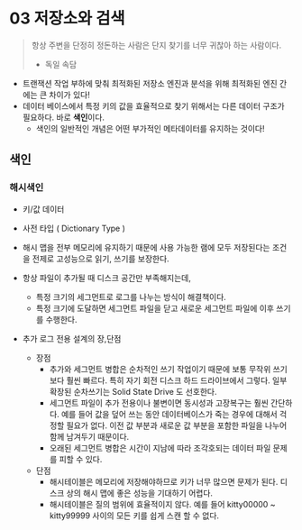 # 03 저장소와 검색 

> 항상 주변을 단정히 정돈하는 사람은 단지 찾기를 너무 귀찮아 하는 사람이다.   
>  - 독일 속담

- 트랜잭션 작업 부하에 맞춰 최적화된 저장소 엔진과 분석을 위해 최적화된 엔진 간에는 큰 차이가 있다! 
- 데이터 베이스에서 특정 키의 값을 효율적으로 찾기 위해서는 다른 데이터 구조가 필요하다. 바로 **색인**이다.
  - 색인의 일반적인 개념은 어떤 부가적인 메타데이터를 유지하는 것이다! 

## 색인 

### 해시색인  

- 키/값 데이터 
- 사전 타입 ( Dictionary Type )
- 해시 맵을 전부 메모리에 유지하기 때문에 사용 가능한 램에 모두 저장된다는 조건을 전제로 고성능으로 읽기, 쓰기를 보장한다. 

- 항상 파일이 추가될 때 디스크 공간만 부족해지는데, 
  - 특정 크기의 세그먼트로 로그를 나누는 방식이 해결책이다. 
  - 특정 크기에 도달하면 세그먼트 파일을 닫고 새로운 세그먼트 파일에 이후 쓰기를 수행한다. 

- 추가 로그 전용 설계의 장,단점 
  - 장점
    - 추가와 세그먼트 병합은 순차적인 쓰기 작업이기 때문에 보통 무작위 쓰기보다 훨씬 빠르다. 특히 자기 회전 디스크 하드 드라이브에서 그렇다. 일부 확장된 순차쓰기는 Solid State Drive 도 선호한다. 
    - 세그먼트 파일이 추가 전용이나 불변이면 동시성과 고장복구는 훨씬 간단하다. 예를 들어 값을 덮어 쓰는 동안 데이터베이스가 죽는 경우에 대해서 걱정할 필요가 없다. 이전 값 부분과 새로운 값 부분을 포함한 파일을 나누어 함께 남겨두기 때문이다. 
    - 오래된 세그먼트 병합은 시간이 지남에 따라 조각호되는 데이터 파일 문제를 피할 수 있다. 
  - 단점 
    - 해시테이블은 메모리에 저장해야하므로 키가 너무 많으면 문제가 된다. 디스크 상의 해시 맵에 좋은 성능을 기대하기 어렵다. 
    - 해시테이블은 질의 범위에 효율적이지 않다. 예를 들어 kitty00000 ~ kitty99999 사이의 모든 키를 쉽게 스캔 할 수 없다. 


